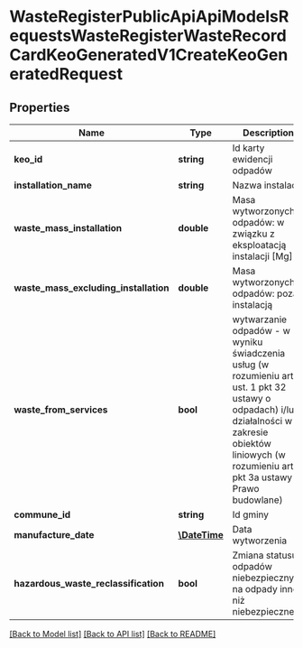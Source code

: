 # WasteRegisterPublicApiApiModelsRequestsWasteRegisterWasteRecordCardKeoGeneratedV1CreateKeoGeneratedRequest

## Properties
Name | Type | Description | Notes
------------ | ------------- | ------------- | -------------
**keo_id** | **string** | Id karty ewidencji odpadów | [optional] 
**installation_name** | **string** | Nazwa instalacji | [optional] 
**waste_mass_installation** | **double** | Masa wytworzonych odpadów: w związku z eksploatacją instalacji [Mg] | [optional] 
**waste_mass_excluding_installation** | **double** | Masa wytworzonych odpadów: poza instalacją | [optional] 
**waste_from_services** | **bool** | wytwarzanie odpadów - w wyniku świadczenia usług (w rozumieniu art. 3 ust. 1 pkt 32 ustawy o odpadach) i/lub działalności w zakresie obiektów liniowych (w rozumieniu art. 3 pkt 3a ustawy - Prawo budowlane) | [optional] 
**commune_id** | **string** | Id gminy | [optional] 
**manufacture_date** | [**\DateTime**](\DateTime.md) | Data wytworzenia | [optional] 
**hazardous_waste_reclassification** | **bool** | Zmiana statusu odpadów niebezpiecznych na odpady inne niż niebezpieczne | [optional] 

[[Back to Model list]](../README.md#documentation-for-models) [[Back to API list]](../README.md#documentation-for-api-endpoints) [[Back to README]](../README.md)


